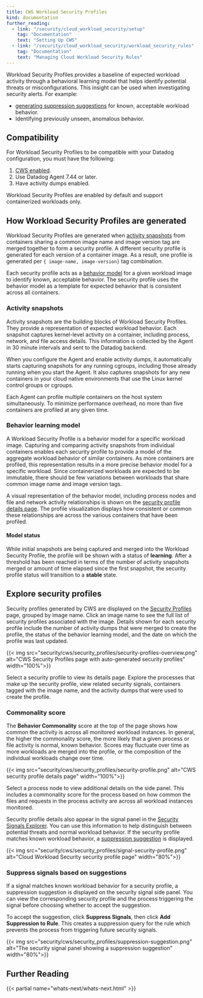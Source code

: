 ```yaml
---
title: CWS Workload Security Profiles
kind: documentation
further_reading:
  - link: "/security/cloud_workload_security/setup"
    tag: "Documentation"
    text: "Setting Up CWS"
  - link: "/security/cloud_workload_security/workload_security_rules"
    tag: "Documentation"
    text: "Managing Cloud Workload Security Rules"
---
```


Workload Security Profiles provides a baseline of expected workload activity through a behavioral learning model that helps identify potential threats or misconfigurations. This insight can be used when investigating security alerts. For example:
- [generating suppression suggestions](#suppress-signals-based-on-suggestions) for known, acceptable workload behavior.
- Identifying previously unseen, anomalous behavior.

## Compatibility

For Workload Security Profiles to be compatible with your Datadog configuration, you must have the following:
1. [CWS enabled][1].
2. Use Datadog Agent 7.44 or later.
3. Have activity dumps enabled. 

Workload Security Profiles are enabled by default and support containerized workloads only.

## How Workload Security Profiles are generated

Workload Security Profiles are generated when [activity snapshots](#activity-snapshots) from containers sharing a common image name and image version tag are merged together to form a security profile. A different security profile is generated for each version of a container image. As a result, one profile is generated per `{ image-name, image-version}` tag combination.

Each security profile acts as a [behavior model](#behavior-learning-model) for a given workload image to identify known, acceptable behavior. The security profile uses the behavior model as a template for expected behavior that is consistent across all containers.  

### Activity snapshots

Activity snapshots are the building blocks of Workload Security Profiles. They provide a representation of expected workload behavior. Each snapshot captures kernel-level activity on a container, including process, network, and file access details. This information is collected by the Agent in 30 minute intervals and sent to the Datadog backend.

When you configure the Agent and enable activity dumps, it automatically starts capturing snapshots for any running cgroups, including those already running when you start the Agent. It also captures snapshots for any new containers in your cloud native environments that use the Linux kernel control groups or cgroups.

Each Agent can profile multiple containers on the host system simultaneously. To minimize performance overhead, no more than five containers are profiled at any given time.

### Behavior learning model

A Workload Security Profile is a behavior model for a specific workload image. Capturing and comparing activity snapshots from individual containers enables each security profile to provide a model of the aggregate workload behavior of similar containers. As more containers are profiled, this representation results in a more precise behavior model for a specific workload. Since containerized workloads are expected to be immutable, there should be few variations between workloads that share common image name and image version tags.

A visual representation of the behavior model, including process nodes and file and network activity relationships is shown on the [security profile details page](#explore-security-profiles). The profile visualization displays how consistent or common these relationships are across the various containers that have been profiled.

#### Model status

While initial snapshots are being captured and merged into the Workload Security Profile, the profile will be shown with a status of **learning**. After a threshold has been reached in terms of the number of activity snapshots merged or amount of time elapsed since the first snapshot, the security profile status will transition to a **stable** state.

## Explore security profiles

Security profiles generated by CWS are displayed on the [Security Profiles][2] page, grouped by image name. Click an image name to see the full list of security profiles associated with the image. Details shown for each security profile include the number of activity dumps that were merged to create the profile, the status of the behavior learning model, and the date on which the profile was last updated.

{{< img src="security/cws/security_profiles/security-profiles-overview.png" alt="CWS Security Profiles page with auto-generated security profiles" width="100%">}}

Select a security profile to view its details page. Explore the processes that make up the security profile, view related security signals, containers tagged with the image name, and the activity dumps that were used to create the profile.

### Commonality score

The **Behavior Commonality** score at the top of the page shows how common the activity is across all monitored workload instances. In general, the higher the commonality score, the more likely that a given process or file activity is normal, known behavior. Scores may fluctuate over time as more workloads are merged into the profile, or the composition of the individual workloads change over time.

{{< img src="security/cws/security_profiles/security-profile.png" alt="CWS security profile details page" width="100%">}}

Select a process node to view additional details on the side panel. This includes a commonality score for the process based on how common the files and requests in the process activity are across all workload instances monitored.

Security profile details also appear in the signal panel in the [Security Signals Explorer][3]. You can use this information to help distinguish between potential threats and normal workload behavior. If the security profile matches known workload behavior, a [suppression suggestion](#suppress-signals-based-on-suggestions) is displayed.

{{< img src="security/cws/security_profiles/signal-security-profile.png" alt="Cloud Workload Security security profile page" width="80%">}}

### Suppress signals based on suggestions

If a signal matches known workload behavior for a security profile, a suppression suggestion is displayed on the security signal side panel. You can view the corresponding security profile and the process triggering the signal before choosing whether to accept the suggestion.

To accept the suggestion, click **Suppress Signals**, then click **Add Suppression to Rule**. This creates a suppression query for the rule which prevents the process from triggering future security signals.

{{< img src="security/cws/security_profiles/suppression-suggestion.png" alt="The security signal panel showing a suppression suggestion" width="80%">}}

## Further Reading

{{< partial name="whats-next/whats-next.html" >}}

[1]: /security/cloud_workload_security/setup
[2]: https://app.datadoghq.com/security/workload/profiles
[3]: /security/explorer
[4]: /security/cloud_workload_security/setup